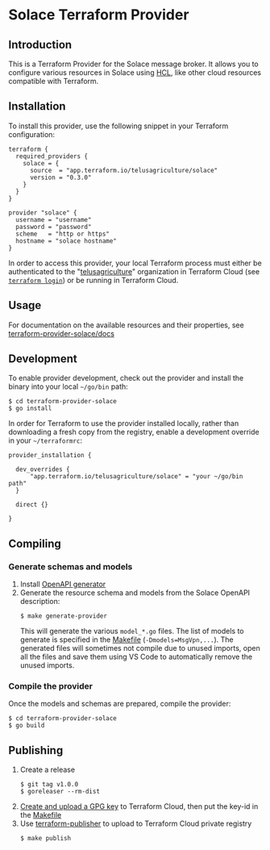 # Solace Terraform Provider

## Introduction

This is a Terraform Provider for the Solace message broker. It allows you to configure various resources in Solace using [HCL](https://www.terraform.io/language/syntax/configuration), like other cloud resources compatible with Terraform.

## Installation

To install this provider, use the following snippet in your Terraform configuration:
```hcl
terraform {
  required_providers {
    solace = {
      source  = "app.terraform.io/telusagriculture/solace"
      version = "0.3.0"
    }
  }
}

provider "solace" {
  username = "username"
  password = "password"
  scheme   = "http or https"
  hostname = "solace hostname"
}
```

In order to access this provider, your local Terraform process must either be authenticated to the "[telusagriculture](https://app.terraform.io/app/telusagriculture)" organization in Terraform Cloud (see [`terraform login`](https://www.terraform.io/cli/commands/login)) or be running in Terraform Cloud.

## Usage

For documentation on the available resources and their properties, see [terraform-provider-solace/docs](terraform-provider-solace/docs/index.md)

## Development

To enable provider development, check out the provider and install the binary into your local `~/go/bin` path:
```
$ cd terraform-provider-solace
$ go install
```

In order for Terraform to use the provider installed locally, rather than downloading a fresh copy from the registry, enable a development override in your `~/terraformrc`:

```hcl
provider_installation {

  dev_overrides {
      "app.terraform.io/telusagriculture/solace" = "your ~/go/bin path"
  }

  direct {}

}
```

## Compiling

### Generate schemas and models
1. Install [OpenAPI generator](https://github.com/OpenAPITools/openapi-generator)
1. Generate the resource schema and models from the Solace OpenAPI description:
   ```
   $ make generate-provider
   ```
   This will generate the various `model_*.go` files. The list of models to generate is specified in the [Makefile](Makefile) (`-Dmodels=MsgVpn,...`). The generated files will sometimes not compile due to unused imports, open all the files and save them using VS Code to automatically remove the unused imports.

### Compile the provider

Once the models and schemas are prepared, compile the provider:
```
$ cd terraform-provider-solace
$ go build
```

## Publishing

1. Create a release
   ```
   $ git tag v1.0.0
   $ goreleaser --rm-dist
   ```
1. [Create and upload a GPG key](https://www.terraform.io/cloud-docs/registry/publish-providers#publishing-a-provider-and-creating-a-version) to Terraform Cloud, then put the key-id in the [Makefile](Makefile)
1. Use [terraform-publisher](https://github.com/TelusAg/terraform-publisher) to upload to Terraform Cloud private registry
   ```
   $ make publish
   ```
